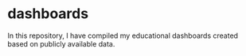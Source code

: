 # dashboards
In this repository, I have compiled my educational dashboards created based on publicly available data.
